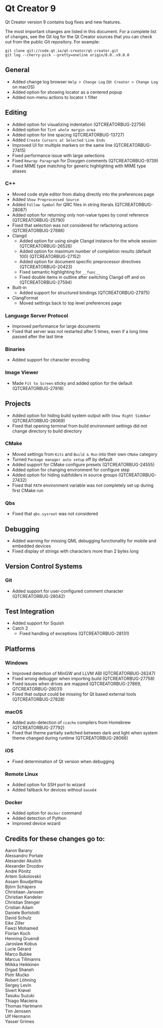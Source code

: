 Qt Creator 9
============

Qt Creator version 9 contains bug fixes and new features.

The most important changes are listed in this document. For a complete list of
changes, see the Git log for the Qt Creator sources that you can check out from
the public Git repository. For example:

    git clone git://code.qt.io/qt-creator/qt-creator.git
    git log --cherry-pick --pretty=oneline origin/8.0..v9.0.0

General
-------

* Added change log browser `Help > Change Log` (`Qt Creator > Change Log` on
  macOS)
* Added option for showing locator as a centered popup
* Added non-menu actions to locator `t` filter

Editing
-------

* Added option for visualizing indentation (QTCREATORBUG-22756)
* Added option for `Tint whole margin area`
* Added option for line spacing (QTCREATORBUG-13727)
* Added `Create Cursors at Selected Line Ends`
* Improved UI for multiple markers on the same line (QTCREATORBUG-27415)
* Fixed performance issue with large selections
* Fixed `Rewrap Paragraph` for Doxygen comments (QTCREATORBUG-9739)
* Fixed MIME type matching for generic highlighting with MIME type aliases

### C++

* Moved code style editor from dialog directly into the preferences page
* Added `Show Preprocessed Source`
* Added `Follow Symbol` for QRC files in string literals (QTCREATORBUG-28087)
* Added option for returning only non-value types by const reference
  (QTCREATORBUG-25790)
* Fixed that selection was not considered for refactoring actions
  (QTCREATORBUG-27886)
* Clangd
    * Added option for using single Clangd instance for the whole session
      (QTCREATORBUG-26526)
    * Added option for maximum number of completion results (default 100)
      (QTCREATORBUG-27152)
    * Added option for document specific preprocessor directives
      (QTCREATORBUG-20423)
    * Fixed semantic highlighting for `__func__`
    * Fixed double items in outline after switching Clangd off and on
      (QTCREATORBUG-27594)
* Built-in
    * Added support for structured bindings (QTCREATORBUG-27975)
* ClangFormat
    * Moved settings back to top level preferences page

### Language Server Protocol

* Improved performance for large documents
* Fixed that server was not restarted after 5 times, even if a long time passed
  after the last time

### Binaries

* Added support for character encoding

### Image Viewer

* Made `Fit to Screen` sticky and added option for the default
  (QTCREATORBUG-27816)

Projects
--------

* Added option for hiding build system output with `Show Right Sidebar`
  (QTCREATORBUG-26069)
* Fixed that opening terminal from build environment settings did not change
  directory to build directory

### CMake

* Moved settings from `Kits` and `Build & Run` into their own `CMake` category
* Turned `Package manager auto setup` off by default
* Added support for CMake configure presets (QTCREATORBUG-24555)
* Added option for changing environment for configure step
* Added option for hiding subfolders in source groups (QTCREATORBUG-27432)
* Fixed that `PATH` environment variable was not completely set up during first
  CMake run

### Qbs

* Fixed that `qbs.sysroot` was not considered

Debugging
---------

* Added warning for missing QML debugging functionality for mobile and embedded
  devices
* Fixed display of strings with characters more than 2 bytes long

Version Control Systems
-----------------------

### Git

* Added support for user-configured comment character (QTCREATORBUG-28042)

Test Integration
----------------

* Added support for Squish
* Catch 2
    * Fixed handling of exceptions (QTCREATORBUG-28131)

Platforms
---------

### Windows

* Improved detection of MinGW and LLVM ABI (QTCREATORBUG-26247)
* Fixed wrong debugger when importing build (QTCREATORBUG-27758)
* Fixed issues when drives are mapped (QTCREATORBUG-27869, QTCREATORBUG-28031)
* Fixed that output could be missing for Qt based external tools
  (QTCREATORBUG-27828)

### macOS

* Added auto-detection of `ccache` compilers from Homebrew (QTCREATORBUG-27792)
* Fixed that theme partially switched between dark and light when system theme
  changed during runtime (QTCREATORBUG-28066)

### iOS

* Fixed determination of Qt version when debugging

### Remote Linux

* Added option for SSH port to wizard
* Added fallback for devices without `base64`

### Docker

* Added option for `docker` command
* Added detection of Python
* Improved device wizard

Credits for these changes go to:
--------------------------------
Aaron Barany  
Alessandro Portale  
Alexander Akulich  
Alexander Drozdov  
André Pönitz  
Artem Sokolovskii  
Assam Boudjelthia  
Björn Schäpers  
Christiaan Janssen  
Christian Kandeler  
Christian Stenger  
Cristian Adam  
Daniele Bortolotti  
David Schulz  
Eike Ziller  
Fawzi Mohamed  
Florian Koch  
Henning Gruendl  
Jaroslaw Kobus  
Lucie Gérard  
Marco Bubke  
Marcus Tillmanns  
Miikka Heikkinen  
Orgad Shaneh  
Piotr Mućko  
Robert Löhning  
Sergey Levin  
Sivert Krøvel  
Tasuku Suzuki  
Thiago Macieira  
Thomas Hartmann  
Tim Jenssen  
Ulf Hermann  
Yasser Grimes  
